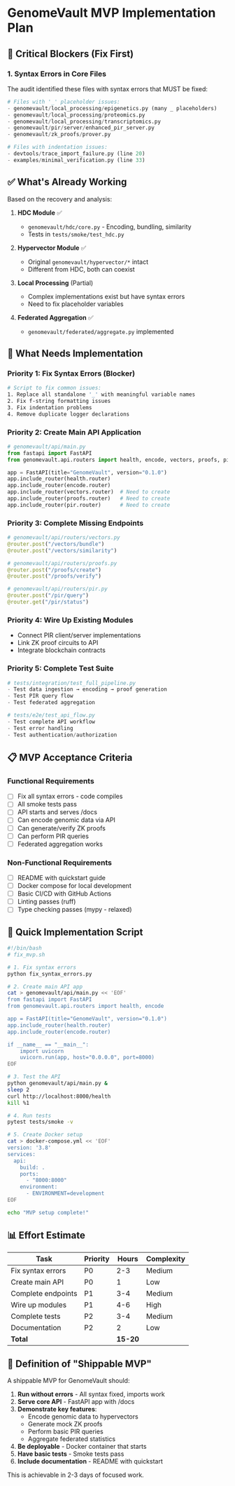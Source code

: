 # GenomeVault MVP Implementation Plan

## 🚨 Critical Blockers (Fix First)

### 1. Syntax Errors in Core Files
The audit identified these files with syntax errors that MUST be fixed:

```python
# Files with '_' placeholder issues:
- genomevault/local_processing/epigenetics.py (many _ placeholders)
- genomevault/local_processing/proteomics.py
- genomevault/local_processing/transcriptomics.py
- genomevault/pir/server/enhanced_pir_server.py
- genomevault/zk_proofs/prover.py

# Files with indentation issues:
- devtools/trace_import_failure.py (line 20)
- examples/minimal_verification.py (line 33)
```

## ✅ What's Already Working

Based on the recovery and analysis:

1. **HDC Module** ✅
   - `genomevault/hdc/core.py` - Encoding, bundling, similarity
   - Tests in `tests/smoke/test_hdc.py`

2. **Hypervector Module** ✅
   - Original `genomevault/hypervector/*` intact
   - Different from HDC, both can coexist

3. **Local Processing** (Partial)
   - Complex implementations exist but have syntax errors
   - Need to fix placeholder variables

4. **Federated Aggregation** ✅
   - `genomevault/federated/aggregate.py` implemented

## 🔧 What Needs Implementation

### Priority 1: Fix Syntax Errors (Blocker)
```bash
# Script to fix common issues:
1. Replace all standalone '_' with meaningful variable names
2. Fix f-string formatting issues
3. Fix indentation problems
4. Remove duplicate logger declarations
```

### Priority 2: Create Main API Application
```python
# genomevault/api/main.py
from fastapi import FastAPI
from genomevault.api.routers import health, encode, vectors, proofs, pir

app = FastAPI(title="GenomeVault", version="0.1.0")
app.include_router(health.router)
app.include_router(encode.router)
app.include_router(vectors.router)  # Need to create
app.include_router(proofs.router)   # Need to create
app.include_router(pir.router)      # Need to create
```

### Priority 3: Complete Missing Endpoints
```python
# genomevault/api/routers/vectors.py
@router.post("/vectors/bundle")
@router.post("/vectors/similarity")

# genomevault/api/routers/proofs.py
@router.post("/proofs/create")
@router.post("/proofs/verify")

# genomevault/api/routers/pir.py
@router.post("/pir/query")
@router.get("/pir/status")
```

### Priority 4: Wire Up Existing Modules
- Connect PIR client/server implementations
- Link ZK proof circuits to API
- Integrate blockchain contracts

### Priority 5: Complete Test Suite
```python
# tests/integration/test_full_pipeline.py
- Test data ingestion → encoding → proof generation
- Test PIR query flow
- Test federated aggregation

# tests/e2e/test_api_flow.py
- Test complete API workflow
- Test error handling
- Test authentication/authorization
```

## 📋 MVP Acceptance Criteria

### Functional Requirements
- [ ] Fix all syntax errors - code compiles
- [ ] All smoke tests pass
- [ ] API starts and serves /docs
- [ ] Can encode genomic data via API
- [ ] Can generate/verify ZK proofs
- [ ] Can perform PIR queries
- [ ] Federated aggregation works

### Non-Functional Requirements
- [ ] README with quickstart guide
- [ ] Docker compose for local development
- [ ] Basic CI/CD with GitHub Actions
- [ ] Linting passes (ruff)
- [ ] Type checking passes (mypy - relaxed)

## 🚀 Quick Implementation Script

```bash
#!/bin/bash
# fix_mvp.sh

# 1. Fix syntax errors
python fix_syntax_errors.py

# 2. Create main API app
cat > genomevault/api/main.py << 'EOF'
from fastapi import FastAPI
from genomevault.api.routers import health, encode

app = FastAPI(title="GenomeVault", version="0.1.0")
app.include_router(health.router)
app.include_router(encode.router)

if __name__ == "__main__":
    import uvicorn
    uvicorn.run(app, host="0.0.0.0", port=8000)
EOF

# 3. Test the API
python genomevault/api/main.py &
sleep 2
curl http://localhost:8000/health
kill %1

# 4. Run tests
pytest tests/smoke -v

# 5. Create Docker setup
cat > docker-compose.yml << 'EOF'
version: '3.8'
services:
  api:
    build: .
    ports:
      - "8000:8000"
    environment:
      - ENVIRONMENT=development
EOF

echo "MVP setup complete!"
```

## 📊 Effort Estimate

| Task | Priority | Hours | Complexity |
|------|----------|-------|------------|
| Fix syntax errors | P0 | 2-3 | Medium |
| Create main API | P0 | 1 | Low |
| Complete endpoints | P1 | 3-4 | Medium |
| Wire up modules | P1 | 4-6 | High |
| Complete tests | P2 | 3-4 | Medium |
| Documentation | P2 | 2 | Low |
| **Total** | | **15-20** | |

## 🎯 Definition of "Shippable MVP"

A shippable MVP for GenomeVault should:

1. **Run without errors** - All syntax fixed, imports work
2. **Serve core API** - FastAPI app with /docs
3. **Demonstrate key features**:
   - Encode genomic data to hypervectors
   - Generate mock ZK proofs
   - Perform basic PIR queries
   - Aggregate federated statistics
4. **Be deployable** - Docker container that starts
5. **Have basic tests** - Smoke tests pass
6. **Include documentation** - README with quickstart

This is achievable in 2-3 days of focused work.
